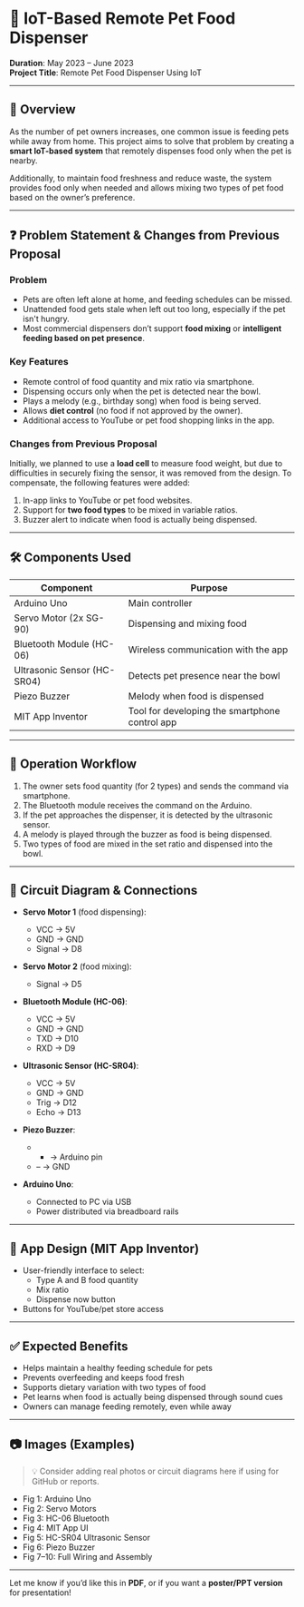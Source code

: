 # 🐾 IoT-Based Remote Pet Food Dispenser

**Duration**: May 2023 – June 2023  
**Project Title**: Remote Pet Food Dispenser Using IoT

---

## 📌 Overview

As the number of pet owners increases, one common issue is feeding pets while away from home. This project aims to solve that problem by creating a **smart IoT-based system** that remotely dispenses food only when the pet is nearby.

Additionally, to maintain food freshness and reduce waste, the system provides food only when needed and allows mixing two types of pet food based on the owner’s preference.

---

## ❓ Problem Statement & Changes from Previous Proposal

### Problem
- Pets are often left alone at home, and feeding schedules can be missed.
- Unattended food gets stale when left out too long, especially if the pet isn't hungry.
- Most commercial dispensers don’t support **food mixing** or **intelligent feeding based on pet presence**.

### Key Features
- Remote control of food quantity and mix ratio via smartphone.
- Dispensing occurs only when the pet is detected near the bowl.
- Plays a melody (e.g., birthday song) when food is being served.
- Allows **diet control** (no food if not approved by the owner).
- Additional access to YouTube or pet food shopping links in the app.

### Changes from Previous Proposal
Initially, we planned to use a **load cell** to measure food weight, but due to difficulties in securely fixing the sensor, it was removed from the design. To compensate, the following features were added:

1. In-app links to YouTube or pet food websites.
2. Support for **two food types** to be mixed in variable ratios.
3. Buzzer alert to indicate when food is actually being dispensed.

---

## 🛠 Components Used

| Component           | Purpose |
|---------------------|---------|
| Arduino Uno         | Main controller |
| Servo Motor (2x SG-90) | Dispensing and mixing food |
| Bluetooth Module (HC-06) | Wireless communication with the app |
| Ultrasonic Sensor (HC-SR04) | Detects pet presence near the bowl |
| Piezo Buzzer        | Melody when food is dispensed |
| MIT App Inventor    | Tool for developing the smartphone control app |

---

## 🔄 Operation Workflow

1. The owner sets food quantity (for 2 types) and sends the command via smartphone.
2. The Bluetooth module receives the command on the Arduino.
3. If the pet approaches the dispenser, it is detected by the ultrasonic sensor.
4. A melody is played through the buzzer as food is being dispensed.
5. Two types of food are mixed in the set ratio and dispensed into the bowl.

---

## 🔌 Circuit Diagram & Connections

- **Servo Motor 1** (food dispensing):  
  - VCC → 5V  
  - GND → GND  
  - Signal → D8  

- **Servo Motor 2** (food mixing):  
  - Signal → D5  

- **Bluetooth Module (HC-06)**:  
  - VCC → 5V  
  - GND → GND  
  - TXD → D10  
  - RXD → D9  

- **Ultrasonic Sensor (HC-SR04)**:  
  - VCC → 5V  
  - GND → GND  
  - Trig → D12  
  - Echo → D13  

- **Piezo Buzzer**:  
  - + → Arduino pin  
  - – → GND  

- **Arduino Uno**:  
  - Connected to PC via USB  
  - Power distributed via breadboard rails

---

## 📱 App Design (MIT App Inventor)

- User-friendly interface to select:
  - Type A and B food quantity
  - Mix ratio
  - Dispense now button
- Buttons for YouTube/pet store access

---

## ✅ Expected Benefits

- Helps maintain a healthy feeding schedule for pets
- Prevents overfeeding and keeps food fresh
- Supports dietary variation with two types of food
- Pet learns when food is actually being dispensed through sound cues
- Owners can manage feeding remotely, even while away

---

## 📷 Images (Examples)

> 💡 Consider adding real photos or circuit diagrams here if using for GitHub or reports.

- Fig 1: Arduino Uno  
- Fig 2: Servo Motors  
- Fig 3: HC-06 Bluetooth  
- Fig 4: MIT App UI  
- Fig 5: HC-SR04 Ultrasonic Sensor  
- Fig 6: Piezo Buzzer  
- Fig 7–10: Full Wiring and Assembly

---

Let me know if you’d like this in **PDF**, or if you want a **poster/PPT version** for presentation!
